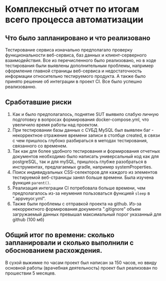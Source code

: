 # Комплексный отчет по итогам всего процесса автоматизации

## Что было запланировано и что реализовано

Тестирование сервиса изначально предполагало проверку функциональности веб-сервиса, баз данных и клиент-серверного
взаимодействия.
Все из перечисленного было реализовано, но в ходе тестирования были выявлены дополнительным проблемы, например
оформление главной страницы веб-сервиса и недостаточность информации относительно тестируемого продукта.
А также было принято решение об интеграции в проект CI.
Все было успешно реализованно.

## Сработавшие риски

1. Как и было предполагалось, поднятие SUT выявило слабую личную подготовку в вопросах формирования docker-compose.yml,
   что увеличило время работы над проектом.
2. При тестировании базы данных с СУБД MySQL был выявлен баг - некорректное отражение времени записи в столбце created,
   в связи с чем пришлось глубоко разбираться в методах тестирования, связанного со временем.
3. Так как для более удобного тестирования и формирования отчетных документов необходимо было написать универсальный код
   как для postgreSQL, так и для mySQL, пришлось глубже разобраться в инструментах, предлагаемых gradle, например
   systemProperties.
4. Поиск индивидуальных CSS-селекторов для каждого из элементов тестируемой веб-страницы занял больше времени. Была
   изучена
   функция ``parent()``.
5. Реализация интеграции CI потребовала больше времени, чем предполагалось из-за неумения пользоваться
   функцией ``sleep`` в ".appveyor.yml".
6. Также были проблемы с отправкой проекта на github. Из-за некорректного формирования документа ".gitignore"
   объем загружаемый данных превышал максимальный порог указанный для github (100 мб)

## Общий итог по времени: сколько запланировали и сколько выполнили с обоснованием расхождения.

В сухой выжимке по часам проект был написан за 150 часов, но ввиду основной работы (врачебная деятельность) проект был
реализован по прошествии 5 месяцев. 